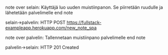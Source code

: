 note over selain:
Käyttäjä luo uuden muistiinpanon. 
Se piirretään ruudulle ja 
lähetetään palvelimelle
end note

selain->palvelin: HTTP POST https://fullstack-exampleapp.herokuapp.com/new_note_spa

note over palvelin:
Tallennetaan muistiinpano palvelimelle
end note

palvelin->selain: HTTP 201 Created
